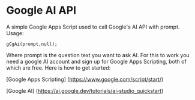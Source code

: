 # Google AI API

A simple Google Apps Script used to call Google's AI API with prompt. Usage:

`gCgAi(prompt,null);`

Where prompt is the question text you want to ask AI. For this to work you need a google AI account and sign up for Google Apps Scripting, both of which are free. Here is how to get started:

[Google Apps Scripting] (https://www.google.com/script/start/)

[Google AI] (https://ai.google.dev/tutorials/ai-studio_quickstart)
